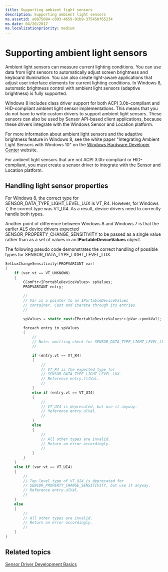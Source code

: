 ```yaml
---
title: Supporting ambient light sensors
description: Supporting ambient light sensors
ms.assetid: a0875084-c093-4659-91b9-375450f65234
ms.date: 04/20/2017
ms.localizationpriority: medium
---
```


# Supporting ambient light sensors


Ambient light sensors can measure current lighting conditions. You can use data from light sensors to automatically adjust screen brightness and keyboard illumination. You can also create light-aware applications that adjust user interface elements for current lighting conditions. In Windows 8, automatic brightness control with ambient light sensors (adaptive brightness) is fully supported.

Windows 8 includes class driver support for both ACPI 3.0b-compliant and HID-compliant ambient light sensor implementations. This means that you do not have to write custom drivers to support ambient light sensors. These sensors can also be used by Sensor API-based client applications, because these drivers integrate with the Windows Sensor and Location platform.

For more information about ambient light sensors and the adaptive brightness feature in Windows 8, see the white paper "Integrating Ambient Light Sensors with Windows 10" on the [Windows Hardware Developer Center](https://docs.microsoft.com/windows-hardware/design/whitepapers/integrating-ambient-light-sensors-with-computers-running-windows-10-creators-update) website.

For ambient light sensors that are not ACPI 3.0b-compliant or HID-compliant, you must create a sensor driver to integrate with the Sensor and Location platform.

## Handling light sensor properties


For Windows 8, the correct type for SENSOR\_DATA\_TYPE\_LIGHT\_LEVEL\_LUX is VT\_R4. However, for Windows 7, the correct type was VT\_UI4. As a result, device drivers need to correctly handle both types.

Another point of difference between Windows 8 and Windows 7 is that the earlier ALS device drivers expected SENSOR\_PROPERTY\_CHANGE\_SENSITIVITY to be passed as a single value rather than as a set of values in an **IPortableDeviceValues** object.

The following pseudo code demonstrates the correct handling of possible types for SENSOR\_DATA\_TYPE\_LIGHT\_LEVEL\_LUX.

```cpp
SetLuxChangeSensitivity(PROPVARIANT var)
{
    if (var.vt == VT_UNKNOWN)
    {
        CComPtr<IPortableDeviceValues> spValues;
        PROPVARIANT entry;

        //
        // Var is a pointer to an IPortableDeviceValues
        // container. Cast and iterate through its entries.
        //

        spValues = static_cast<IPortableDeviceValues*>(pVar->punkVal);

        foreach entry in spValues
        {
            //
            // Note: omitting check for SENSOR_DATA_TYPE_LIGHT_LEVEL_LUX key
            //

            if (entry.vt == VT_R4)
            {
                //
                // VT_R4 is the expected type for
                // SENSOR_DATA_TYPE_LIGHT_LEVEL_LUX.
                // Reference entry.fltVal.
                //
            }
            else if (entry.vt == VT_UI4)
            {
                //
                // VT_UI4 is deprecated, but use it anyway.
                // Reference entry.ulVal.
                //
            }
            else
            {
                //
                // All other types are invalid.
                // Return an error accordingly.
                //
            }
        }
    }
    else if (var.vt == VT_UI4)
    {
        //
        // Top level type of VT_UI4 is deprecated for
        // SENSOR_PROPERTY_CHANGE_SENSITIVITY, but use it anyway.
        // Reference entry.ulVal.
        //
    }
    else
    {
        //
        // All other types are invalid.
        // Return an error accordingly.
        //
    }
}
```

## Related topics

[Sensor Driver Development Basics](sensor-driver-development-basics.md)



